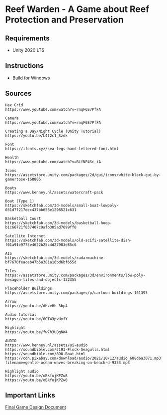 # Reef Warden - A Game about Reef Protection and Preservation
## Requirements
- Unity 2020 LTS

## Instructions
- Build for Windows

## Sources
```
Hex Grid
https://www.youtube.com/watch?v=rnqF6S7PfFA

Camera
https://www.youtube.com/watch?v=rnqF6S7PfFA

Creating a Day/Night Cycle (Unity Tutorial)
https://youtu.be/L4t2c1_Szdk

Font
https://ifonts.xyz/sea-legs-hand-lettered-font.html

Health
https://www.youtube.com/watch?v=BLfNP4Sc_iA

Icons
https://assetstore.unity.com/packages/2d/gui/icons/white-black-gui-by-gamertose-168805

Boats
https://www.kenney.nl/assets/watercraft-pack

Boat (Type 1)
https://sketchfab.com/3d-models/small-boat-lowpoly-031d7f217eec437bb658e1298521c631

Basketball Court
https://sketchfab.com/3d-models/basketball-hoop-b1c66721f837407c9afb305ad7099ff0

Satellite Internet
https://sketchfab.com/3d-models/old-scifi-satellite-dish-f01a91e9773e4622b25c4d27903e85c6

AIS
https://sketchfab.com/3d-models/radarmachine-bf7670feaceb47b5a381a16bd6bf655d

Tiles
https://assetstore.unity.com/packages/3d/environments/low-poly-hexagon-tiles-and-objects-132355

Placeholder Buildings
https://assetstore.unity.com/packages/p/cartoon-buildings-161395

Arrow
https://youtu.be/dHzeHh-3bp4

Audio tutorial
https://youtu.be/6OT43pvUyfY

Highlight
https://youtu.be/fw7h3UBgNW4

AUDIO
https://www.kenney.nl/assets/ui-audio
https://soundbible.com/2193-Flock-Seagulls.html
https://soundbible.com/890-Boat.html
https://cdn.pixabay.com/download/audio/2021/10/12/audio_688d6a3071.mp3?filename=gentle-ocean-waves-breaking-on-beach-d-9333.mp3

Highlight audio
https://youtu.be/oBkfujKPZw8
https://youtu.be/oBkfujKPZw8
```

## Important Links
[Final Game Design Document](https://docs.google.com/document/d/19ao2h-TXHOEv0M6ZNG7mHmcw25SVbVLa5tEHVx3JDgo/edit?usp=sharing)